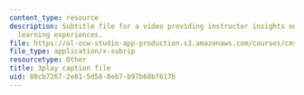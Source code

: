 ```yaml
---
content_type: resource
description: Subtitle file for a video providing instructor insights on sequencing
  learning experiences.
file: https://ol-ocw-studio-app-production.s3.amazonaws.com/courses/cms-611j-creating-video-games-fall-2014/80cb72672e815d588eb7b97b68bf617b_lyR4HQ01nos.vtt
file_type: application/x-subrip
resourcetype: Other
title: 3play caption file
uid: 80cb7267-2e81-5d58-8eb7-b97b68bf617b
---
```

